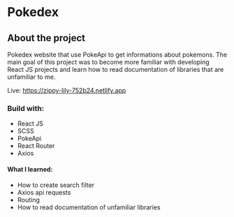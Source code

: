 # Pokedex

## About the project
Pokedex website that use PokeApi to get informations about pokemons. The main goal of this project was to become more familiar with developing React JS projects and learn how to read documentation of libraries that are unfamiliar to me.

Live: https://zippy-lily-752b24.netlify.app

### Build with:
- React JS
- SCSS
- PokeApi
- React Router
- Axios

#### What I learned:
- How to create search filter
- Axios api requests
- Routing
- How to read documentation of unfamiliar libraries
